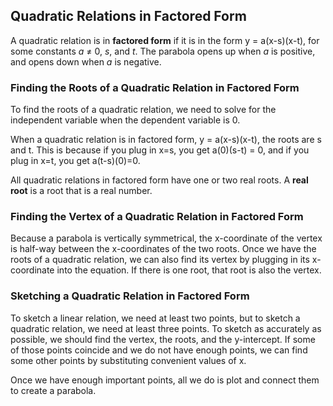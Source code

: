 Quadratic Relations in Factored Form
-------

A quadratic relation is in **factored form** if it is in the form y = a(x-s)(x-t), for some constants *a* ≠ 0, *s*, and *t*. The parabola opens up when *a* is positive, and opens down when *a* is negative.


### Finding the Roots of a Quadratic Relation in Factored Form

To find the roots of a quadratic relation, we need to solve for the independent variable when the dependent variable is 0.

When a quadratic relation is in factored form, y = a(x-s)(x-t), the roots are s and t. This is because if you plug in x=s, you get a(0)(s-t) = 0, and if you plug in x=t, you get a(t-s)(0)=0.

All quadratic relations in factored form have one or two real roots. A **real root** is a root that is a real number. 


### Finding the Vertex of a Quadratic Relation in Factored Form

Because a parabola is vertically symmetrical, the x-coordinate of the vertex is half-way between the x-coordinates of the two roots. Once we have the roots of a quadratic relation, we can also find its vertex by plugging in its x-coordinate into the equation. If there is one root, that root is also the vertex.


### Sketching a Quadratic Relation in Factored Form

To sketch a linear relation, we need at least two points, but to sketch a quadratic relation, we need at least three points. To sketch as accurately as possible, we should find the vertex, the roots, and the y-intercept. If some of those points coincide and we do not have enough points, we can find some other points by substituting convenient values of x.

Once we have enough important points, all we do is plot and connect them to create a parabola.
